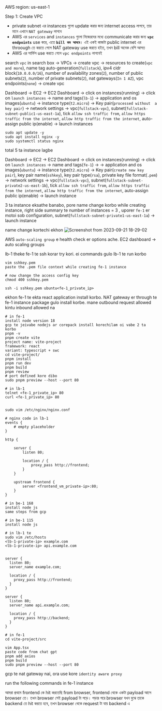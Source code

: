 AWS region: us-east-1

Step 1: Create VPC

- private subnet এর instances গুলো update করার জন্য internet access লাগবে, তার মানে এখানে `NAT gateway` লাগবে
- AWS এর `services` and `instances` গুলো নিজেরদের মধ্যে communicate করার জন্য **`vpc endpoints`** use করে, এতে **`bill কম আসবে`**। এই একই কাজটা public internet এর throough তে
  করতে গেলে NAT gateway use করতে হইত, তখন bill অনেক বেশি আসত
- AWS এর সার্ভিস use করতে গেলে `vpc endpoints` লাগবেই


search `vpc` in search box -> VPCs -> create vpc -> resources to create(`vpc and more`), name tag auto-generation(`fullstack`), ipv4 cidr block(`10.0.0.0/16`), 
number of availability zones(`2`), number of public subnets(`2`), number of private subnets(`2`), nat gateways(`In 1 AZ`), vpc endpoints(`none`) -> create vpc



Dashboard -> EC2 -> EC2 Dashboard -> click on instances(running) -> click on `launch instances` -> name and tags(`lb-1`) -> application and os images(`ubuntu`)
-> instance type(`t2.micro`) -> Key pair(`processed without  a key pair`) -> network settings -> vpc(`fullstack-vpc`), subnet(`fullstack-subnet-public1-us-east-1a`), tick `allow ssh traffic from`, `allow https traffic from the internet`, `allow http traffic from the internet`, auto-assign public ip(enable) -> launch instances

```
sudo apt update -y
sudo apt install nginx -y
sudo systemctl status nginx  
```

total 5 ta instance lagbe

Dashboard -> EC2 -> EC2 Dashboard -> click on instances(running) -> click on `launch instances` -> name and tags(`fe-1`) -> -> application and os images(`ubuntu`)
-> instance type(`t2.micro`) -> Key pair(`create new key pair`), key pair name(`sshkey`), key pair type(`rsa`), private key file format(`.pem`) -> network settings -> vpc(`fullstack-vpc`), subnet(`fullstack-subnet-private2-us-east-1b`), tick `allow ssh traffic from`, `allow https traffic from the internet`, `allow http traffic from the internet`, auto-assign public ip(enable) -> launch instance

3 ta instance eksathe banabo, pore name change korbo
while creating instance, right side summary te number of instances = 3
, uporer `fe-1` er motoi sob configuration, subnet(`fullstack-subnet-private1-us-east-1a`) -> launch instance

name change kortechi ekhon
![Screenshot from 2023-09-21 18-29-02](https://github.com/Mohsem35/DevOps/assets/58659448/fff57cb5-2ccb-4349-8027-86fc34ffc6c1)

AWS `auto-scaling group` e health check er options ache. EC2 dashboard -> auto scaling groups

lb-1 theke fe-1 te ssh korar try kori. ei commands gulo lb-1 te run korbo

```
vim sshkey.pem
paste the .pem file context while creating fe-1 instance

# now change the access config key
chmod 400 sshkey.pem

ssh -i sshkey.pem ubuntu<fe-1_private_ip>
```

ekhon fe-1 te ekta react application install korbo. NAT gateway er through te fe-1 instance package gulo install korbe. mane outbound request allowed kintu inbound allowed na

```
# in fe-1
install node version 18
gcp te jeivabe nodejs ar corepack install korechilam oi vabe 2 ta korbo
pnpm -v
pnpm create vite
project name: vite-project
framework: react
variant: typescript + swc
cd vite-project/
pnpm install
pnpm run dev
pnpm build
pnpm review
# port defined kore dibo
sudo pnpm preview --host --port 80
```

```
# in lb-1
telnet <fe-1_private_ip> 80
curl <fe-1_private_ip> 80


sudo vim /etc/nginx/nginx.conf

# nginx code in lb-1
events {
    # empty placeholder
}

http {

    server {
        listen 80;

        location / {
            proxy_pass http://frontend;
        }
    }

    upstream frontend {
        server <frontend_vm_private-ip>:80;
    }
}
```



```
# in be-1 168
install node js
same steps from gcp
```


```
# in be-1 115
install node js
```

```
# in lb-1 te
sudo vim /etc/hosts
<lb-1-private-ip> example.com
<lb-1-private-ip> api.example.com


```


```
server {
  listen 80;
  server_name example.com;

  location / {
    proxy_pass http://frontend;
  }
}

server {
  listen 80;
  server_name api.example.com;

  location / {
    proxy_pass http://backend;
  }
}
```

```
# in fe-1
cd vite-project/src

vim App.tsx
paste code from chat gpt
pnpm add axios
pnpm build
sudo pnpm preview --host --port 80

```

gcp te nat gateway nai, ora use kore `identity aware proxy`


run the following commands in fe-1 instance


আমরা প্রথমে frontend কে hit করতেছি from browser, frontend থেকে একটা payload আসে browser তে। তখন browser সেই payload টা পড়ে। পড়ার পরে browser যখন বুঝে তাকে backend তে hit 
করতে হবে, তখন browser থেকে request টা যায় backend এ 
